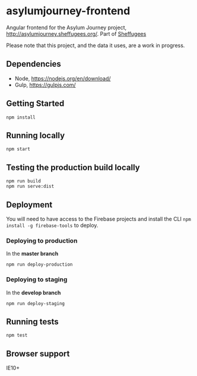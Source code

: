 # asylumjourney-frontend

Angular frontend for the Asylum Journey project, http://asylumjourney.sheffugees.org/. Part of [Sheffugees](http://www.yoomee.com/first-refugee-hackathon)

Please note that this project, and the data it uses, are a work in progress.

## Dependencies

- Node, https://nodejs.org/en/download/
- Gulp, https://gulpjs.com/

## Getting Started

```
npm install
````

## Running locally

```
npm start
```

## Testing the production build locally

```
npm run build
npm run serve:dist
```

## Deployment

You will need to have access to the Firebase projects and install the CLI `npm install -g firebase-tools` to deploy.

### Deploying to production

In the **master branch**

```
npm run deploy-production
```

### Deploying to staging

In the **develop branch**

```
npm run deploy-staging
```

## Running tests

```
npm test
````

## Browser support

IE10+